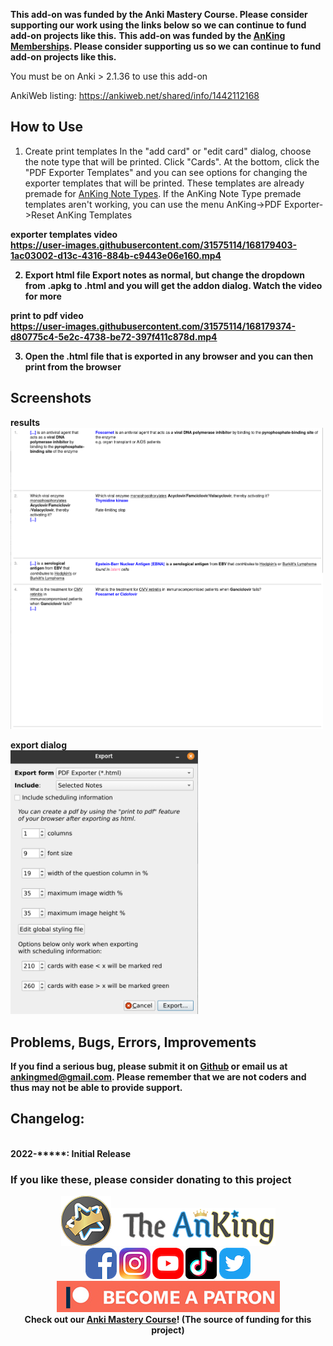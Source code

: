 
<b>This add-on was funded by the Anki Mastery Course. Please consider supporting our work using the links below so we can continue to fund add-on projects like this.</b>
<b>This add-on was funded by the [AnKing Memberships](https://www.theanking.com/anking-memberships). Please consider supporting us so we can continue to fund add-on projects like this.</b>

You must be on Anki > 2.1.36 to use this add-on

AnkiWeb listing: https://ankiweb.net/shared/info/1442112168

## How to Use
1. Create print templates
  In the "add card" or "edit card" dialog, choose the note type that will be printed. Click "Cards".  At the bottom, click the "PDF Exporter Templates" and you can see options for changing the exporter templates that will be printed. These templates are already premade for [AnKing Note Types](https://github.com/AnKingMed/AnKing-Note-Types). If the AnKing Note Type premade templates aren't working, you can use the menu AnKing->PDF Exporter->Reset AnKing Templates

<b>exporter templates video<b><br>
https://user-images.githubusercontent.com/31575114/168179403-1ac03002-d13c-4316-884b-c9443e06e160.mp4

2. Export html file
   Export notes as normal, but change the dropdown from .apkg to .html and you will get the addon dialog. Watch the video for more
  
  <b>print to pdf video<b><br>
https://user-images.githubusercontent.com/31575114/168179374-d80775c4-5e2c-4738-be72-397f411c878d.mp4

3. Open the .html file that is exported in any browser and you can then print from the browser


## Screenshots
<b>results<b><br>
<img src="screenshots/anking.png" width="500">

<b>export dialog<b><br>
<img src="screenshots/export_dialog.png" width="300">




## Problems, Bugs, Errors, Improvements
If you find a serious bug, please submit it on <a href="https://github.com/ankipalace/" rel="nofollow">Github</a> or email us at ankingmed@gmail.com. Please remember that we are not coders and thus may not be able to provide support.

## Changelog:
  <br>
2022-*****: Initial Release


### If you like these, please consider donating to this project

<p align="center">
<a href="https://www.ankingmed.com" rel="nofollow"><img src="https://raw.githubusercontent.com/AnKingMed/My-images/master/AnKing/AnKingSmall.png?raw=true"></a><a href="https://www.ankingmed.com" rel="nofollow"><img src="https://raw.githubusercontent.com/AnKingMed/My-images/master/AnKing/TheAnKing.png?raw=true"></a>
  <br>
  <a href="https://www.facebook.com/ankingmed" rel="nofollow"><img src="https://raw.githubusercontent.com/AnKingMed/My-images/master/Social/FB.png?raw=true"></a>     <a href="https://www.instagram.com/ankingmed" rel="nofollow"><img src="https://raw.githubusercontent.com/AnKingMed/My-images/master/Social/Instagram.png?raw=true"></a>     <a href="https://www.youtube.com/theanking" rel="nofollow"><img src="https://raw.githubusercontent.com/AnKingMed/My-images/master/Social/YT.png?raw=true"></a>     <a href="https://www.tiktok.com/@ankingmed" rel="nofollow"><img src="https://raw.githubusercontent.com/AnKingMed/My-images/master/Social/TikTok.png?raw=true"></a>     <a href="https://www.twitter.com/ankingmed" rel="nofollow"><img src="https://raw.githubusercontent.com/AnKingMed/My-images/master/Social/Twitter.png?raw=true"></a>
  <br>
<a href="https://www.theanking.com/anking-memberships" rel="nofollow"><img src="https://raw.githubusercontent.com/AnKingMed/My-images/master/AnKing/Patreon.jpg?raw=true"></a>
<br>
<b>Check out our <a href="https://www.theanking.com/anki-mastery-course/?utm_source=pdf_exporter&amp;utm_medium=anki_add-on_page&amp;utm_campaign=mastery_course" rel="nofollow">Anki Mastery Course</a>! (The source of funding for this project)</b><br>
</p>
